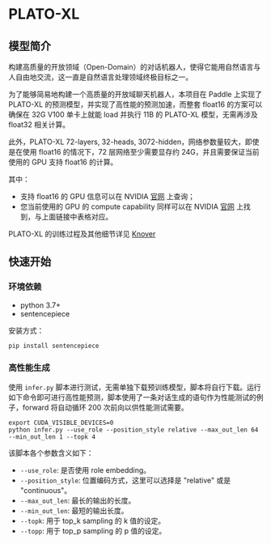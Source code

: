 # PLATO-XL

## 模型简介

构建高质量的开放领域（Open-Domain）的对话机器人，使得它能用自然语言与人自由地交流，这一直是自然语言处理领域终极目标之一。

为了能够简易地构建一个高质量的开放域聊天机器人，本项目在 Paddle 上实现了 PLATO-XL 的预测模型，并实现了高性能的预测加速，而整套 float16 的方案可以确保在 32G V100 单卡上就能 load 并执行 11B 的 PLATO-XL 模型，无需再涉及 float32 相关计算。

此外，PLATO-XL 72-layers, 32-heads, 3072-hidden，网络参数量较大，即使是在使用 float16 的情况下，72 层网络至少需要显存约 24G，并且需要保证当前使用的 GPU 支持 float16 的计算。

其中：
* 支持 float16 的 GPU 信息可以在 NVIDIA [官网](https://docs.nvidia.com/deeplearning/tensorrt/support-matrix/index.html#hardware-precision-matrix) 上查询；
* 您当前使用的 GPU 的 compute capability 同样可以在 NVIDIA [官网](https://developer.nvidia.com/zh-cn/cuda-gpus#compute) 上找到，与上面链接中表格对应。

PLATO-XL 的训练过程及其他细节详见 [Knover](https://github.com/PaddlePaddle/Knover/tree/develop/projects/PLATO-XL)

## 快速开始

### 环境依赖

- python 3.7+
- sentencepiece

安装方式：
``` python
pip install sentencepiece
```

### 高性能生成

使用 `infer.py` 脚本进行测试，无需单独下载预训练模型，脚本将自行下载。运行如下命令即可进行高性能预测，脚本使用了一条对话生成的语句作为性能测试的例子，forward 将自动循环 200 次前向以供性能测试需要。

```shell
export CUDA_VISIBLE_DEVICES=0
python infer.py --use_role --position_style relative --max_out_len 64 --min_out_len 1 --topk 4
```

该脚本各个参数含义如下：

* `--use_role`: 是否使用 role embedding。
* `--position_style`: 位置编码方式，这里可以选择是 "relative" 或是 "continuous"。
* `--max_out_len`: 最长的输出的长度。
* `--min_out_len`: 最短的输出长度。
* `--topk`: 用于 top_k sampling 的 k 值的设定。
* `--topp`: 用于 top_p sampling 的 p 值的设定。
